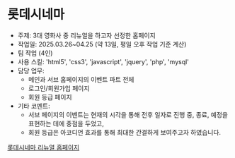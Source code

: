# 롯데시네마
- 주제: 3대 영화사 중 리뉴얼을 하고자 선정한 홈페이지
- 작업일: 2025.03.26~04.25 (약 13일, 평일 오후 작업 기준 계산)
- 팀 작업 (4인)
- 사용 스킬: 'html5', 'css3', 'javascript', 'jquery', 'php', 'mysql'
- 담당 업무:
  - 메인과 서브 홈페이지의 이벤트 파트 전체
  - 로그인/회원가입 페이지
  - 회원 등급 페이지
- 기타 코멘트:
  - 서브 페이지의 이벤트는 현재의 시각을 통해 전후 일자로 진행 중, 종료, 예정을 표현하는 데에 중점을 두었고,
  - 회원 등급은 아코디언 효과를 통해 최대한 간결하게 보여주고자 하였습니다.

<a href="http://shyport.dothome.co.kr/롯데시네마/">롯데시네마 리뉴얼 홈페이지</a>
